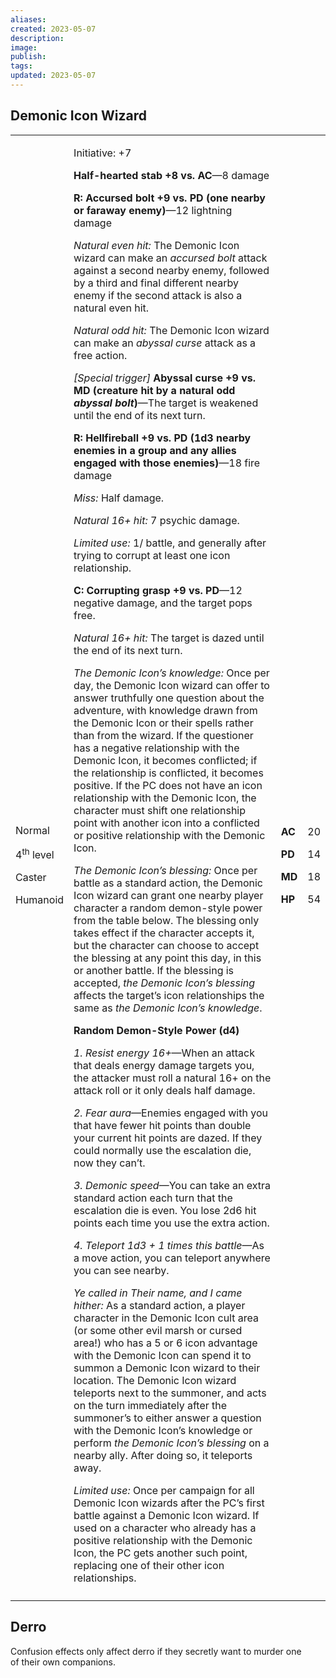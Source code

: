 ```yaml
---
aliases: 
created: 2023-05-07
description: 
image: 
publish: 
tags: 
updated: 2023-05-07
---
```


## Demonic Icon Wizard

<table>
<colgroup>
<col style="width: 16%" />
<col style="width: 72%" />
<col style="width: 5%" />
<col style="width: 5%" />
</colgroup>
<tbody>
<tr class="odd">
<td><p>Normal</p>
<p>4<sup>th</sup> level</p>
<p>Caster</p>
<p>Humanoid</p></td>
<td><p>Initiative: +7</p>
<p><strong>Half-hearted stab +8 vs. AC</strong>—8 damage</p>
<p><strong>R: Accursed bolt +9 vs. PD (one nearby or faraway
enemy)</strong>—12 lightning damage</p>
<p><em>Natural even hit:</em> The Demonic Icon wizard can make an
<em>accursed bolt</em> attack against a second nearby enemy, followed by
a third and final different nearby enemy if the second attack is also a
natural even hit.</p>
<p><em>Natural odd hit:</em> The Demonic Icon wizard can make an
<em>abyssal curse</em> attack as a free action.</p>
<p><em>[Special trigger]</em> <strong>Abyssal curse +9 vs. MD (creature
hit by a natural odd <em>abyssal bolt</em>)</strong>—The target is
weakened until the end of its next turn.</p>
<p><strong>R: Hellfireball +9 vs. PD (1d3 nearby enemies in a group and
any allies engaged with those enemies)</strong>—18 fire damage</p>
<p><em>Miss:</em> Half damage.</p>
<p><em>Natural 16+ hit:</em> 7 psychic damage.</p>
<p><em>Limited use:</em> 1/ battle, and generally after trying to
corrupt at least one icon relationship.</p>
<p><strong>C: Corrupting grasp +9 vs. PD</strong>—12 negative damage,
and the target pops free.</p>
<p><em>Natural 16+ hit:</em> The target is dazed until the end of its
next turn.</p>
<p><em>The Demonic Icon’s knowledge:</em> Once per day, the Demonic Icon
wizard can offer to answer truthfully one question about the adventure,
with knowledge drawn from the Demonic Icon or their spells rather than
from the wizard. If the questioner has a negative relationship with the
Demonic Icon, it becomes conflicted; if the relationship is conflicted,
it becomes positive. If the PC does not have an icon relationship with
the Demonic Icon, the character must shift one relationship point with
another icon into a conflicted or positive relationship with the Demonic
Icon.</p>
<p><em>The Demonic Icon’s blessing:</em> Once per battle as a standard
action, the Demonic Icon wizard can grant one nearby player character a
random demon-style power from the table below. The blessing only takes
effect if the character accepts it, but the character can choose to
accept the blessing at any point this day, in this or another battle. If
the blessing is accepted, <em>the Demonic Icon’s blessing</em> affects
the target’s icon relationships the same as <em>the Demonic Icon’s
knowledge</em>.</p>
<p><strong>Random Demon-Style Power (d4)</strong></p>
<p><em>1. Resist energy 16+</em>—When an attack that deals energy damage
targets you, the attacker must roll a natural 16+ on the attack roll or
it only deals half damage.</p>
<p><em>2. Fear aura</em>—Enemies engaged with you that have fewer hit
points than double your current hit points are dazed. If they could
normally use the escalation die, now they can’t.</p>
<p><em>3. Demonic speed</em>—You can take an extra standard action each
turn that the escalation die is even. You lose 2d6 hit points each time
you use the extra action.</p>
<p><em>4. Teleport 1d3 + 1 times this battle</em>—As a move action, you
can teleport anywhere you can see nearby.</p>
<p><em>Ye called in Their name, and I came hither:</em> As a standard
action, a player character in the Demonic Icon cult area (or some other
evil marsh or cursed area!) who has a 5 or 6 icon advantage with the
Demonic Icon can spend it to summon a Demonic Icon wizard to their
location. The Demonic Icon wizard teleports next to the summoner, and
acts on the turn immediately after the summoner’s to either answer a
question with the Demonic Icon’s knowledge or perform <em>the Demonic
Icon’s blessing</em> on a nearby ally. After doing so, it teleports
away.</p>
<p><em>Limited use:</em> Once per campaign for all Demonic Icon wizards
after the PC’s first battle against a Demonic Icon wizard. If used on a
character who already has a positive relationship with the Demonic Icon,
the PC gets another such point, replacing one of their other icon
relationships.</p></td>
<td><p><strong>AC</strong></p>
<p><strong>PD</strong></p>
<p><strong>MD</strong></p>
<p><strong>HP</strong></p></td>
<td><p>20</p>
<p>14</p>
<p>18</p>
<p>54</p></td>
</tr>
<tr class="even">
<td></td>
<td></td>
<td></td>
<td></td>
</tr>
</tbody>
</table>

## Derro

Confusion effects only affect derro if they secretly want to murder one  
of their own companions.

